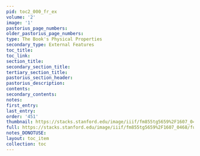 ```yaml
---
pid: toc2_000_fr_ex
volume: '2'
image: '1'
pastorius_page_numbers:
older_pastorius_page_numbers:
type: The Book's Physical Properties
secondary_type: External Features
toc_title:
toc_link:
section_title:
secondary_section_title:
tertiary_section_title:
pastorius_section_header:
pastorius_description:
contents:
secondary_contents:
notes:
first_entry:
last_entry:
order: '451'
thumbnail: https://stacks.stanford.edu/image/iiif/fm855tg5659%2F1607_0468/full/100,/0/default.jpg
full: https://stacks.stanford.edu/image/iiif/fm855tg5659%2F1607_0468/full/full/0/default.jpg
notes_DONOTUSE:
layout: toc_item
collection: toc
---
```

